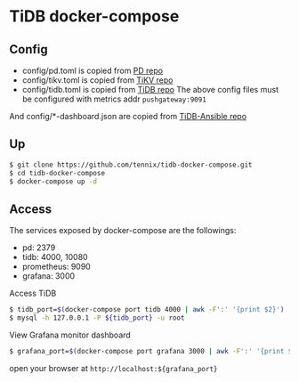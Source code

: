 # TiDB docker-compose

## Config
* config/pd.toml is copied from [PD repo](https://github.com/pingcap/pd/tree/master/conf)
* config/tikv.toml is copied from [TiKV repo](https://github.com/pingcap/tikv/tree/master/etc)
* config/tidb.toml is copied from [TiDB repo](https://github.com/pingcap/tidb/tree/master/config)
The above config files must be configured with metrics addr `pushgateway:9091`

And config/*-dashboard.json are copied from [TiDB-Ansible repo](https://github.com/pingcap/tidb-ansible/tree/master/scripts)


## Up

```bash
$ git clone https://github.com/tennix/tidb-docker-compose.git
$ cd tidb-docker-compose
$ docker-compose up -d
```

## Access

The services exposed by docker-compose are the followings:
* pd: 2379
* tidb: 4000, 10080
* prometheus: 9090
* grafana: 3000

Access TiDB
```bash
$ tidb_port=$(docker-compose port tidb 4000 | awk -F':' '{print $2}')
$ mysql -h 127.0.0.1 -P ${tidb_port} -u root
```

View Grafana monitor dashboard
```bash
$ grafana_port=$(docker-compose port grafana 3000 | awk -F':' '{print $2}')
```
open your browser at `http://localhost:${grafana_port}`
